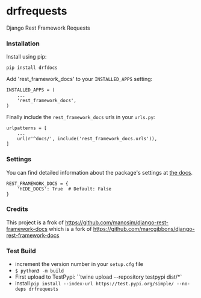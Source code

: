 # drfrequests

Django Rest Framework Requests



### Installation

Install using pip:

    pip install drfdocs

Add 'rest_framework_docs' to your `INSTALLED_APPS` setting:

    INSTALLED_APPS = (
        ...
        'rest_framework_docs',
    )

Finally include the `rest_framework_docs` urls in your `urls.py`:

    urlpatterns = [
        ...
        url(r'^docs/', include('rest_framework_docs.urls')),
    ]


### Settings
You can find detailed information about the package's settings at [the docs](http://drfdocs.com/settings/).

    REST_FRAMEWORK_DOCS = {
        'HIDE_DOCS': True  # Default: False
    }


### Credits

This project is a frok of <https://github.com/manosim/django-rest-framework-docs> which is a fork of <https://github.com/marcgibbons/django-rest-framework-docs>


### Test Build

* increment the version number in your `setup.cfg` file
* `$ python3 -m build`
* First upload to TestPypi: ``twine upload --repository testpypi dist/*`
* install `pip install --index-url https://test.pypi.org/simple/ --no-deps drfrequests`

